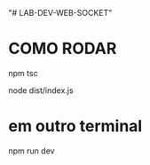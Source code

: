 "# LAB-DEV-WEB-SOCKET" 


# COMO RODAR

npm tsc

node dist/index.js

# em outro terminal

npm run dev 